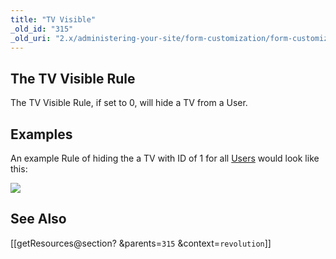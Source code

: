 ```yaml
---
title: "TV Visible"
_old_id: "315"
_old_uri: "2.x/administering-your-site/form-customization/form-customization-rules/tv-visible"
---
```


## <a name="TVVisible-TheTVVisibleRule"></a>The TV Visible Rule

The TV Visible Rule, if set to 0, will hide a TV from a User.

## <a name="TVVisible-Examples"></a>Examples

An example Rule of hiding the a TV with ID of 1 for all [Users](display/revolution20/Users "Users") would look like this:

![](download/attachments/18678096/rule-tvVisible.png?version=1&modificationDate=1252015683000)

## <a name="TVVisible-SeeAlso"></a>See Also

 \[\[getResources@section? &parents=`315` &context=`revolution`\]\]